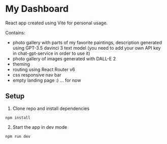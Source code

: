# My Dashboard
React app created using Vite for personal usage.

Contains:
- photo gallery with parts of my favorite paintings, description generated using GPT-3.5 davinci 3 text model (you need to add your own API key in chat-gpt-service in order to use it)
- photo gallery of images generated with DALL-E 2
- theming
- routing using React Router v6
- css responsive nav bar
- empty landing page :) ... for now

## Setup
1. Clone repo and install dependencies

  ``npm install``

2. Start the app in dev mode

  ``npm run dev``

